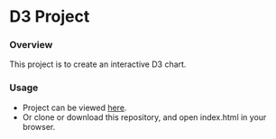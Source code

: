 D3 Project
=========================================
### **Overview**
This project is to create an interactive D3 chart.

### **Usage**
- Project can be viewed [here](https://wioletag.github.io/d3/).
- Or clone or download this repository, and open index.html in your browser.
